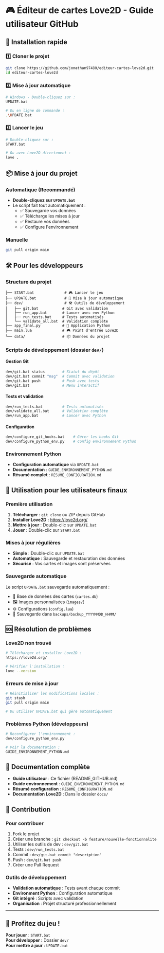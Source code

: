 # 🎮 Éditeur de cartes Love2D - Guide utilisateur GitHub

## 🚀 Installation rapide

### 1️⃣ Cloner le projet
```bash
git clone https://github.com/jonathan97480/editeur-cartes-love2d.git
cd editeur-cartes-love2d
```

### 2️⃣ Mise à jour automatique
```bash
# Windows - Double-cliquez sur :
UPDATE.bat

# Ou en ligne de commande :
.\UPDATE.bat
```

### 3️⃣ Lancer le jeu
```bash
# Double-cliquez sur :
START.bat

# Ou avec Love2D directement :
love .
```

## 📦 Mise à jour du projet

### Automatique (Recommandé)
- **Double-cliquez sur `UPDATE.bat`**
- Le script fait tout automatiquement :
  - ✅ Sauvegarde vos données
  - ✅ Télécharge les mises à jour
  - ✅ Restaure vos données
  - ✅ Configure l'environnement

### Manuelle
```bash
git pull origin main
```

## 🛠️ Pour les développeurs

### Structure du projet
```
├── START.bat              # 🎮 Lancer le jeu
├── UPDATE.bat             # 🔄 Mise à jour automatique
├── dev/                   # 🛠️ Outils de développement
│   ├── git.bat           # Git avec validation
│   ├── run_app.bat       # Lancer avec env Python
│   ├── run_tests.bat     # Tests automatisés
│   └── validate_all.bat  # Validation complète
├── app_final.py          # 🐍 Application Python
├── main.lua              # 🎮 Point d'entrée Love2D
└── data/                 # 📦 Données du projet
```

### Scripts de développement (dossier `dev/`)

#### Gestion Git
```bash
dev/git.bat status        # Statut du dépôt
dev/git.bat commit "msg"  # Commit avec validation
dev/git.bat push          # Push avec tests
dev/git.bat               # Menu interactif
```

#### Tests et validation
```bash
dev/run_tests.bat         # Tests automatisés
dev/validate_all.bat      # Validation complète
dev/run_app.bat           # Lancer avec Python
```

#### Configuration
```bash
dev/configure_git_hooks.bat    # Gérer les hooks Git
dev/configure_python_env.py    # Config environnement Python
```

### Environnement Python
- **Configuration automatique** via `UPDATE.bat`
- **Documentation** : `GUIDE_ENVIRONNEMENT_PYTHON.md`
- **Résumé complet** : `RÉSUMÉ_CONFIGURATION.md`

## 🎯 Utilisation pour les utilisateurs finaux

### Première utilisation
1. **Télécharger** : `git clone` ou ZIP depuis GitHub
2. **Installer Love2D** : https://love2d.org/
3. **Mettre à jour** : Double-clic sur `UPDATE.bat`
4. **Jouer** : Double-clic sur `START.bat`

### Mises à jour régulières
- **Simple** : Double-clic sur `UPDATE.bat`
- **Automatique** : Sauvegarde et restauration des données
- **Sécurisé** : Vos cartes et images sont préservées

### Sauvegarde automatique
Le script `UPDATE.bat` sauvegarde automatiquement :
- 💾 Base de données des cartes (`cartes.db`)
- 🖼️ Images personnalisées (`images/`)
- ⚙️ Configurations (`config.lua`)
- 📁 Sauvegarde dans `backups/backup_YYYYMMDD_HHMM/`

## 🆘 Résolution de problèmes

### Love2D non trouvé
```bash
# Télécharger et installer Love2D :
https://love2d.org/

# Vérifier l'installation :
love --version
```

### Erreurs de mise à jour
```bash
# Réinitialiser les modifications locales :
git stash
git pull origin main

# Ou utiliser UPDATE.bat qui gère automatiquement
```

### Problèmes Python (développeurs)
```bash
# Reconfigurer l'environnement :
dev/configure_python_env.py

# Voir la documentation :
GUIDE_ENVIRONNEMENT_PYTHON.md
```

## 📄 Documentation complète

- **Guide utilisateur** : Ce fichier (README_GITHUB.md)
- **Guide environnement** : `GUIDE_ENVIRONNEMENT_PYTHON.md`
- **Résumé configuration** : `RÉSUMÉ_CONFIGURATION.md`
- **Documentation Love2D** : Dans le dossier `docs/`

## 🤝 Contribution

### Pour contribuer
1. Fork le projet
2. Créer une branche : `git checkout -b feature/nouvelle-fonctionnalite`
3. Utiliser les outils de dev : `dev/git.bat`
4. Tests : `dev/run_tests.bat`
5. Commit : `dev/git.bat commit "description"`
6. Push : `dev/git.bat push`
7. Créer une Pull Request

### Outils de développement
- **Validation automatique** : Tests avant chaque commit
- **Environment Python** : Configuration automatique
- **Git intégré** : Scripts avec validation
- **Organisation** : Projet structuré professionnellement

---

## 🎉 Profitez du jeu !

**Pour jouer** : `START.bat`  
**Pour développer** : Dossier `dev/`  
**Pour mettre à jour** : `UPDATE.bat`
